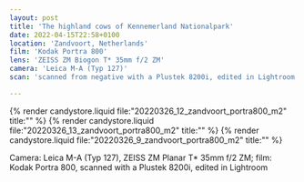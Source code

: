 ```yaml
---
layout: post
title: 'The highland cows of Kennemerland Nationalpark'
date: 2022-04-15T22:58+0100
location: 'Zandvoort, Netherlands'
film: 'Kodak Portra 800'
lens: 'ZEISS ZM Biogon T* 35mm f/2 ZM'
camera: 'Leica M-A (Typ 127)'
scan: 'scanned from negative with a Plustek 8200i, edited in Lightroom'

---
```


{% render candystore.liquid file:"20220326_12_zandvoort_portra800_m2" title:"" %}
{% render candystore.liquid file:"20220326_13_zandvoort_portra800_m2" title:"" %}
{% render candystore.liquid file:"20220326_9_zandvoort_portra800_m2" title:"" %}

Camera: Leica M-A (Typ 127), ZEISS ZM Planar T\* 35mm f/2 ZM; film: Kodak Portra 800, scanned with a Plustek 8200i, edited in Lightroom